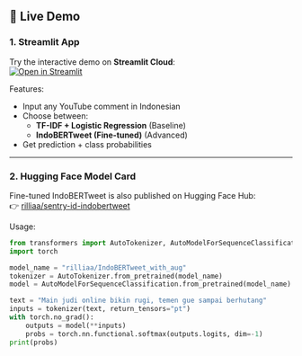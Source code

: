 ## 🚀 Live Demo

### 1. Streamlit App
Try the interactive demo on **Streamlit Cloud**:  
[![Open in Streamlit](https://static.streamlit.io/badges/streamlit_badge_black_white.svg)](https://sentry-id-ww5vv8cgu4cfmbudssbdeg.streamlit.app/)

Features:
- Input any YouTube comment in Indonesian
- Choose between:
  - **TF-IDF + Logistic Regression** (Baseline)
  - **IndoBERTweet (Fine-tuned)** (Advanced)
- Get prediction + class probabilities

---

### 2. Hugging Face Model Card
Fine-tuned IndoBERTweet is also published on Hugging Face Hub:  
👉 [rilliaa/sentry-id-indobertweet](https://huggingface.co/rilliaa/IndoBERTweet_with_aug)

Usage:
```python
from transformers import AutoTokenizer, AutoModelForSequenceClassification
import torch

model_name = "rilliaa/IndoBERTweet_with_aug"
tokenizer = AutoTokenizer.from_pretrained(model_name)
model = AutoModelForSequenceClassification.from_pretrained(model_name)

text = "Main judi online bikin rugi, temen gue sampai berhutang"
inputs = tokenizer(text, return_tensors="pt")
with torch.no_grad():
    outputs = model(**inputs)
    probs = torch.nn.functional.softmax(outputs.logits, dim=-1)
print(probs)
